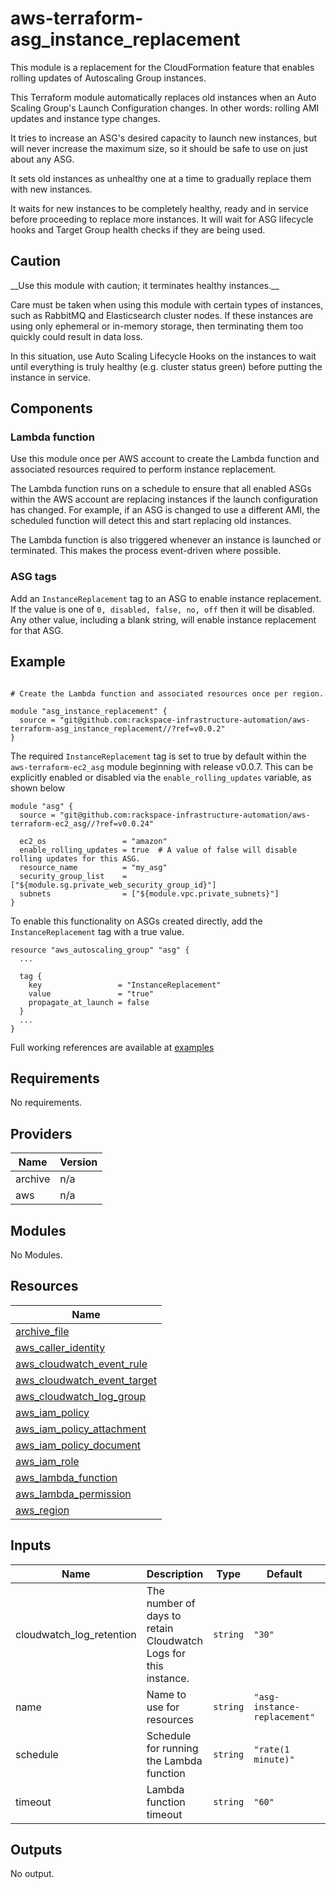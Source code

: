 # aws-terraform-asg\_instance\_replacement

This module is a replacement for the CloudFormation feature that enables rolling updates of Autoscaling Group instances.

This Terraform module automatically replaces old instances when an Auto Scaling Group's Launch Configuration changes. In other words: rolling AMI updates and instance type changes.

It tries to increase an ASG's desired capacity to launch new instances, but will never increase the maximum size, so it should be safe to use on just about any ASG.

It sets old instances as unhealthy one at a time to gradually replace them with new instances.

It waits for new instances to be completely healthy, ready and in service before proceeding to replace more instances. It will wait for ASG lifecycle hooks and Target Group health checks if they are being used.

## Caution

\_\_Use this module with caution; it terminates healthy instances.\_\_

Care must be taken when using this module with certain types of instances, such as RabbitMQ and Elasticsearch cluster nodes. If these instances are using only ephemeral or in-memory storage, then terminating them too quickly could result in data loss.

In this situation, use Auto Scaling Lifecycle Hooks on the instances to wait until everything is truly healthy (e.g. cluster status green) before putting the instance in service.

## Components

### Lambda function

Use this module once per AWS account to create the Lambda function and associated resources required to perform instance replacement.

The Lambda function runs on a schedule to ensure that all enabled ASGs within the AWS account are replacing instances if the launch configuration has changed. For example, if an ASG is changed to use a different AMI, the scheduled function will detect this and start replacing old instances.

The Lambda function is also triggered whenever an instance is launched or terminated. This makes the process event-driven where possible.

### ASG tags

Add an `InstanceReplacement` tag to an ASG to enable instance replacement. If the value is one of `0, disabled, false, no, off` then it will be disabled. Any other value, including a blank string, will enable instance replacement for that ASG.

## Example

``` HCL

# Create the Lambda function and associated resources once per region.

module "asg_instance_replacement" {
  source = "git@github.com:rackspace-infrastructure-automation/aws-terraform-asg_instance_replacement//?ref=v0.0.2"
}
```

The required `InstanceReplacement` tag is set to true by default within the `aws-terraform-ec2_asg` module beginning with release v0.0.7.  This can be explicitly enabled or disabled via the `enable_rolling_updates` variable, as shown below

``` HCL
module "asg" {
  source = "git@github.com:rackspace-infrastructure-automation/aws-terraform-ec2_asg//?ref=v0.0.24"

  ec2_os                 = "amazon"
  enable_rolling_updates = true  # A value of false will disable rolling updates for this ASG.
  resource_name          = "my_asg"
  security_group_list    = ["${module.sg.private_web_security_group_id}"]
  subnets                = ["${module.vpc.private_subnets}"]
}
```

To enable this functionality on ASGs created directly, add the `InstanceReplacement` tag with a true value.

``` HCL
resource "aws_autoscaling_group" "asg" {
  ...

  tag {
    key                 = "InstanceReplacement"
    value               = "true"
    propagate_at_launch = false
  }
  ...
}
```

Full working references are available at [examples](examples)

## Requirements

No requirements.

## Providers

| Name | Version |
|------|---------|
| archive | n/a |
| aws | n/a |

## Modules

No Modules.

## Resources

| Name |
|------|
| [archive_file](https://registry.terraform.io/providers/hashicorp/archive/latest/docs/data-sources/file) |
| [aws_caller_identity](https://registry.terraform.io/providers/hashicorp/aws/latest/docs/data-sources/caller_identity) |
| [aws_cloudwatch_event_rule](https://registry.terraform.io/providers/hashicorp/aws/latest/docs/resources/cloudwatch_event_rule) |
| [aws_cloudwatch_event_target](https://registry.terraform.io/providers/hashicorp/aws/latest/docs/resources/cloudwatch_event_target) |
| [aws_cloudwatch_log_group](https://registry.terraform.io/providers/hashicorp/aws/latest/docs/resources/cloudwatch_log_group) |
| [aws_iam_policy](https://registry.terraform.io/providers/hashicorp/aws/latest/docs/resources/iam_policy) |
| [aws_iam_policy_attachment](https://registry.terraform.io/providers/hashicorp/aws/latest/docs/resources/iam_policy_attachment) |
| [aws_iam_policy_document](https://registry.terraform.io/providers/hashicorp/aws/latest/docs/data-sources/iam_policy_document) |
| [aws_iam_role](https://registry.terraform.io/providers/hashicorp/aws/latest/docs/resources/iam_role) |
| [aws_lambda_function](https://registry.terraform.io/providers/hashicorp/aws/latest/docs/resources/lambda_function) |
| [aws_lambda_permission](https://registry.terraform.io/providers/hashicorp/aws/latest/docs/resources/lambda_permission) |
| [aws_region](https://registry.terraform.io/providers/hashicorp/aws/latest/docs/data-sources/region) |

## Inputs

| Name | Description | Type | Default | Required |
|------|-------------|------|---------|:--------:|
| cloudwatch\_log\_retention | The number of days to retain Cloudwatch Logs for this instance. | `string` | `"30"` | no |
| name | Name to use for resources | `string` | `"asg-instance-replacement"` | no |
| schedule | Schedule for running the Lambda function | `string` | `"rate(1 minute)"` | no |
| timeout | Lambda function timeout | `string` | `"60"` | no |

## Outputs

No output.
